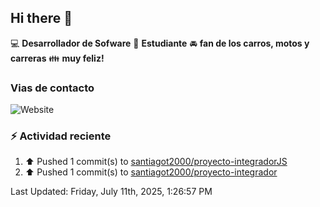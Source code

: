 ## Hi there 👋

:computer: **Desarrollador de Sofware**
:pencil: **Estudiante**
:oncoming_automobile: **fan de los carros, motos y carreras**
:family: **muy feliz!**

### Vias de contacto
![Website](https://img.shields.io/website?url=https%3A%2F%2Fgithub.com%2Fsantiagot2000)

### :zap: Actividad reciente
<!--RECENT_ACTIVITY:start-->
1. ⬆️ Pushed 1 commit(s) to [santiagot2000/proyecto-integradorJS](https://github.com/santiagot2000/proyecto-integradorJS)<br>
2. ⬆️ Pushed 1 commit(s) to [santiagot2000/proyecto-integrador](https://github.com/santiagot2000/proyecto-integrador)<br>
<!--RECENT_ACTIVITY:end-->
<!--RECENT_ACTIVITY:last_update-->
Last Updated: Friday, July 11th, 2025, 1:26:57 PM
<!--RECENT_ACTIVITY:last_update_end-->
